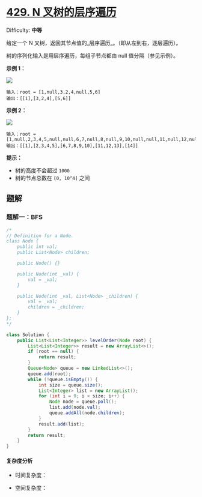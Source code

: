 # [429\. N 叉树的层序遍历](https://leetcode-cn.com/problems/n-ary-tree-level-order-traversal/)

Difficulty: **中等**

给定一个 N 叉树，返回其节点值的_层序遍历_。（即从左到右，逐层遍历）。

树的序列化输入是用层序遍历，每组子节点都由 null 值分隔（参见示例）。

**示例 1：**

![](https://assets.leetcode.com/uploads/2018/10/12/narytreeexample.png)

```
输入：root = [1,null,3,2,4,null,5,6]
输出：[[1],[3,2,4],[5,6]]
```

**示例 2：**

![](https://assets.leetcode.com/uploads/2019/11/08/sample_4_964.png)

```
输入：root = [1,null,2,3,4,5,null,null,6,7,null,8,null,9,10,null,null,11,null,12,null,13,null,null,14]
输出：[[1],[2,3,4,5],[6,7,8,9,10],[11,12,13],[14]]
```

**提示：**

*   树的高度不会超过 `1000`
*   树的节点总数在 `[0, 10^4]` 之间


## 题解

### 题解一：BFS

```java
/*
// Definition for a Node.
class Node {
    public int val;
    public List<Node> children;

    public Node() {}

    public Node(int _val) {
        val = _val;
    }

    public Node(int _val, List<Node> _children) {
        val = _val;
        children = _children;
    }
};
*/

class Solution {
    public List<List<Integer>> levelOrder(Node root) {
        List<List<Integer>> result = new ArrayList<>();
        if (root == null) {
            return result;
        }
        Queue<Node> queue = new LinkedList<>();
        queue.add(root);
        while (!queue.isEmpty()) {
            int size = queue.size();
            List<Integer> list = new ArrayList();
            for (int i = 0; i < size; i++) {
                Node node = queue.poll();
                list.add(node.val);
                queue.addAll(node.children);
            }
            result.add(list);
        }
        return result;
    }
}
```

#### 复杂度分析

- 时间复杂度：

- 空间复杂度：

